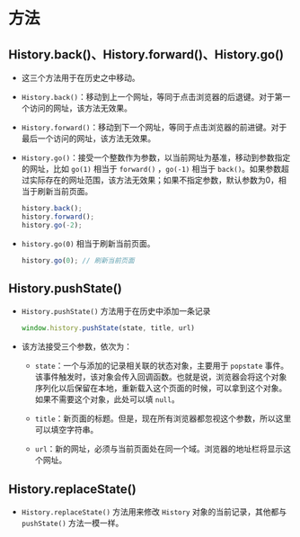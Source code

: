# 方法

## History.back()、History.forward()、History.go()

  - 这三个方法用于在历史之中移动。

  - `History.back()`：移动到上一个网址，等同于点击浏览器的后退键。对于第一个访问的网址，该方法无效果。

  - `History.forward()`：移动到下一个网址，等同于点击浏览器的前进键。对于最后一个访问的网址，该方法无效果。

  - `History.go()`：接受一个整数作为参数，以当前网址为基准，移动到参数指定的网址，比如 `go(1)` 相当于 `forward()` ，`go(-1)` 相当于 `back()`。如果参数超过实际存在的网址范围，该方法无效果；如果不指定参数，默认参数为0，相当于刷新当前页面。

    ```javascript
    history.back();
    history.forward();
    history.go(-2);
    ```

  - `history.go(0)` 相当于刷新当前页面。

    ```javascript
    history.go(0); // 刷新当前页面
    ```

## History.pushState()

  - `History.pushState()` 方法用于在历史中添加一条记录

    ```javascript
    window.history.pushState(state, title, url)
    ```

  - 该方法接受三个参数，依次为：

      - `state`：一个与添加的记录相关联的状态对象，主要用于 `popstate` 事件。该事件触发时，该对象会传入回调函数。也就是说，浏览器会将这个对象序列化以后保留在本地，重新载入这个页面的时候，可以拿到这个对象。如果不需要这个对象，此处可以填 `null`。

      - `title`：新页面的标题。但是，现在所有浏览器都忽视这个参数，所以这里可以填空字符串。

      - `url`：新的网址，必须与当前页面处在同一个域。浏览器的地址栏将显示这个网址。

## History.replaceState()

  - `History.replaceState()` 方法用来修改 `History` 对象的当前记录，其他都与 `pushState()` 方法一模一样。
